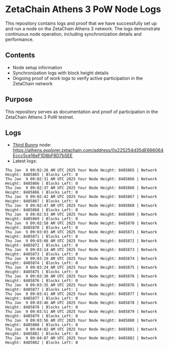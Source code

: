 # ZetaChain Athens 3 PoW Node Logs
This repository contains logs and proof that we have successfully set up and run a node on the ZetaChain Athens 3 network. The logs demonstrate continuous node operation, including synchronization details and performance.

## Contents
- Node setup information
- Synchronization logs with block height details
- Ongoing proof of work logs to verify active participation in the ZetaChain network

## Purpose
This repository serves as documentation and proof of participation in the ZetaChain Athens 3 PoW testnet.

## Logs

- [Third Bunny](https://thirdbunny.xyz/) node: https://athens.explorer.zetachain.com/address/0x225254d35dE666064Eccc5ce16eF1D8bF8D7b5EE
- Latest logs:
```
Thu Jan  9 09:02:26 AM UTC 2025 Your Node Height: 8485865 | Network Height: 8485865 | Blocks Left: 0
Thu Jan  9 09:02:31 AM UTC 2025 Your Node Height: 8485866 | Network Height: 8485866 | Blocks Left: 0
Thu Jan  9 09:02:37 AM UTC 2025 Your Node Height: 8485866 | Network Height: 8485866 | Blocks Left: 0
Thu Jan  9 09:02:42 AM UTC 2025 Your Node Height: 8485867 | Network Height: 8485867 | Blocks Left: 0
Thu Jan  9 09:02:47 AM UTC 2025 Your Node Height: 8485868 | Network Height: 8485868 | Blocks Left: 0
Thu Jan  9 09:02:53 AM UTC 2025 Your Node Height: 8485869 | Network Height: 8485869 | Blocks Left: 0
Thu Jan  9 09:02:58 AM UTC 2025 Your Node Height: 8485870 | Network Height: 8485870 | Blocks Left: 0
Thu Jan  9 09:03:03 AM UTC 2025 Your Node Height: 8485871 | Network Height: 8485871 | Blocks Left: 0
Thu Jan  9 09:03:08 AM UTC 2025 Your Node Height: 8485872 | Network Height: 8485872 | Blocks Left: 0
Thu Jan  9 09:03:14 AM UTC 2025 Your Node Height: 8485873 | Network Height: 8485873 | Blocks Left: 0
Thu Jan  9 09:03:19 AM UTC 2025 Your Node Height: 8485874 | Network Height: 8485874 | Blocks Left: 0
Thu Jan  9 09:03:24 AM UTC 2025 Your Node Height: 8485875 | Network Height: 8485875 | Blocks Left: 0
Thu Jan  9 09:03:30 AM UTC 2025 Your Node Height: 8485876 | Network Height: 8485876 | Blocks Left: 0
Thu Jan  9 09:03:35 AM UTC 2025 Your Node Height: 8485876 | Network Height: 8485877 | Blocks Left: 1
Thu Jan  9 09:03:41 AM UTC 2025 Your Node Height: 8485877 | Network Height: 8485877 | Blocks Left: 0
Thu Jan  9 09:03:46 AM UTC 2025 Your Node Height: 8485878 | Network Height: 8485878 | Blocks Left: 0
Thu Jan  9 09:03:51 AM UTC 2025 Your Node Height: 8485879 | Network Height: 8485879 | Blocks Left: 0
Thu Jan  9 09:03:56 AM UTC 2025 Your Node Height: 8485880 | Network Height: 8485880 | Blocks Left: 0
Thu Jan  9 09:04:02 AM UTC 2025 Your Node Height: 8485881 | Network Height: 8485881 | Blocks Left: 0
Thu Jan  9 09:04:07 AM UTC 2025 Your Node Height: 8485882 | Network Height: 8485882 | Blocks Left: 0
```
